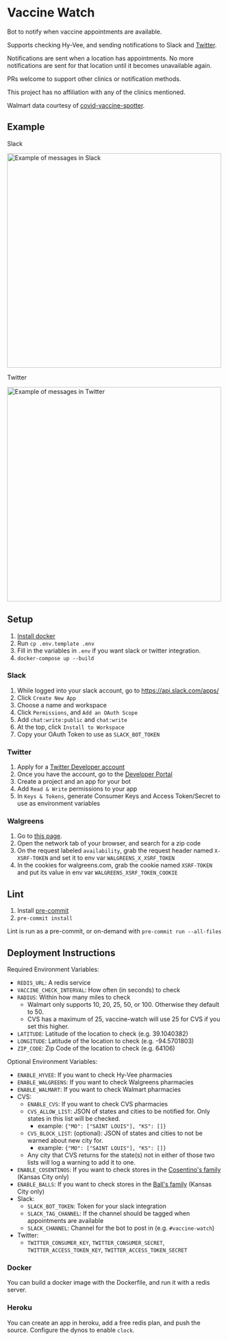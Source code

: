 # Vaccine Watch
Bot to notify when vaccine appointments are available.

Supports checking Hy-Vee, and sending notifications to Slack and [Twitter](https://twitter.com/kcvaccinewatch).

Notifications are sent when a location has appointments. No more notifications are sent for that location until it becomes unavailable again.

PRs welcome to support other clinics or notification methods.

This project has no affiliation with any of the clinics mentioned.

Walmart data courtesy of [covid-vaccine-spotter](https://github.com/GUI/covid-vaccine-spotter).

## Example
Slack

<img src="https://user-images.githubusercontent.com/5343931/109823900-f4446f00-7bfd-11eb-8661-68167f013cf2.png" alt="Example of messages in Slack" width=500 />

Twitter

<img src="https://user-images.githubusercontent.com/5343931/109823499-9b74d680-7bfd-11eb-88f4-45743d824e57.png" alt="Example of messages in Twitter" width=500 />

## Setup
1. [Install docker](https://docs.docker.com/get-docker/)
1. Run `cp .env.template .env`
1. Fill in the variables in `.env` if you want slack or twitter integration.
1. `docker-compose up --build`

### Slack
1. While logged into your slack account, go to https://api.slack.com/apps/
1. Click `Create New App`
1. Choose a name and workspace
1. Click `Permissions`, and `Add an OAuth Scope`
1. Add `chat:write:public` and `chat:write`
1. At the top, click `Install to Workspace`
1. Copy your OAuth Token to use as `SLACK_BOT_TOKEN`

### Twitter
1. Apply for a [Twitter Developer account](https://developer.twitter.com/en/portal/petition/use-case)
1. Once you have the account, go to the [Developer Portal](https://developer.twitter.com/en/portal/dashboard)
1. Create a project and an app for your bot
1. Add `Read & Write` permissions to your app
1. In `Keys & Tokens`, generate Consumer Keys and Access Token/Secret to use as environment variables

### Walgreens
1. Go to [this page](https://www.walgreens.com/findcare/vaccination/covid-19/location-screening).
1. Open the network tab of your browser, and search for a zip code
1. On the request labeled `availability`, grab the request header named `X-XSRF-TOKEN` and set it to env var `WALGREENS_X_XSRF_TOKEN`
1. In the cookies for walgreens.com, grab the cookie named `XSRF-TOKEN` and put its value in env var `WALGREENS_XSRF_TOKEN_COOKIE`

## Lint
1. Install [pre-commit](https://pre-commit.com)
1. `pre-commit install`

Lint is run as a pre-commit, or on-demand with `pre-commit run --all-files`

## Deployment Instructions

Required Environment Variables:
- `REDIS_URL`: A redis service
- `VACCINE_CHECK_INTERVAL`: How often (in seconds) to check
- `RADIUS`: Within how many miles to check
  - Walmart only supports 10, 20, 25, 50, or 100. Otherwise they default to 50.
  - CVS has a maximum of 25, vaccine-watch will use 25 for CVS if you set this higher.
- `LATITUDE`: Latitude of the location to check (e.g. 39.1040382)
- `LONGITUDE`: Latitude of the location to check (e.g. -94.5701803)
- `ZIP_CODE`: Zip Code of the location to check (e.g. 64106)

Optional Environment Variables:
- `ENABLE_HYVEE`: If you want to check Hy-Vee pharmacies
- `ENABLE_WALGREENS`: If you want to check Walgreens pharmacies
- `ENABLE_WALMART`: If you want to check Walmart pharmacies
- CVS:
  - `ENABLE_CVS`: If you want to check CVS pharmacies
  - `CVS_ALLOW_LIST`: JSON of states and cities to be notified for. Only states in this list will be checked.
    - example: `{"MO": ["SAINT LOUIS"], "KS": []}`
  - `CVS_BLOCK_LIST`: (optional): JSON of states and cities to not be warned about new city for.
    - example: `{"MO": ["SAINT LOUIS"], "KS": []}`
  - Any city that CVS returns for the state(s) not in either of those two lists will log a warning to add it to one.
- `ENABLE_COSENTINOS`: If you want to check stores in the [Cosentino's family](https://www.cosentinos.com/covid-vaccine) (Kansas City only)
- `ENABLE_BALLS`: If you want to check stores in the [Ball's family](https://ballsfoodspharmacy.com/) (Kansas City only)
- Slack:
  - `SLACK_BOT_TOKEN`: Token for your slack integration
  - `SLACK_TAG_CHANNEL`: If the channel should be tagged when appointments are available
  - `SLACK_CHANNEL`: Channel for the bot to post in (e.g. `#vaccine-watch`)
- Twitter:
  - `TWITTER_CONSUMER_KEY`, `TWITTER_CONSUMER_SECRET`, `TWITTER_ACCESS_TOKEN_KEY`, `TWITTER_ACCESS_TOKEN_SECRET`

### Docker
You can build a docker image with the Dockerfile, and run it with a redis server.

### Heroku
You can create an app in heroku, add a free redis plan, and push the source. Configure the dynos to enable `clock`.
